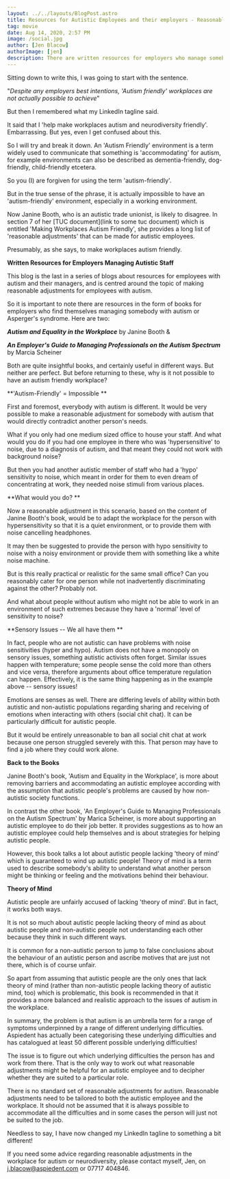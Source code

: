 ```yaml
---
layout: ../../layouts/BlogPost.astro
title: Resources for Autistic Employees and their employers - Reasonable Adjustments.
tag: movie
date: Aug 14, 2020, 2:57 PM
image: /social.jpg
author: [Jen Blacow]
authorImage: [jen]
description: There are written resources for employers who manage somebody with autism. Here we explore reasonable adjustments at work and explain some common misunderstandings.
---
```

Sitting down to write this, I was going to start with the sentence.

"*Despite any employers best intentions, 'Autism friendly' workplaces
are not actually possible to achieve*"

But then I remembered what my LinkedIn tagline said.

It said that I 'help make workplaces autism and neurodiversity
friendly'. Embarrassing. But yes, even I get confused about this.

So I will try and break it down. An 'Autism Friendly' environment is a
term widely used to communicate that something is 'accommodating' for
autism, for example environments can also be described as
dementia-friendly, dog-friendly, child-friendly etcetera.

So you (I) are forgiven for using the term 'autism-friendly'.

But in the true sense of the phrase, it is actually impossible to have
an 'autism-friendly' environment, especially in a working environment.

Now Janine Booth, who is an autistic trade unionist, is likely to
disagree. In section 7 of her [TUC document](link to some tuc document) which is
entitled 'Making Workplaces Autism Friendly', she provides a long list
of 'reasonable adjustments' that can be made for autistic employees.

Presumably, as she says, to make workplaces autism friendly.

**Written Resources for Employers Managing Autistic Staff**

This blog is the last in a series of blogs about resources for employees
with autism and their managers, and is centred around the topic of
making reasonable adjustments for employees with autism.

So it is important to note there are resources in the form of books for
employers who find themselves managing somebody with autism or
Asperger's syndrome. Here are two:

***Autism and Equality in the Workplace*** by Janine Booth &

***An Employer's Guide to Managing Professionals on the Autism
Spectrum*** by Marcia Scheiner

Both are quite insightful books, and certainly useful in different ways.
But neither are perfect. But before returning to these, why is it not
possible to have an autism friendly workplace?

**'Autism-Friendly' = Impossible **

First and foremost, everybody with autism is different. It would be very
possible to make a reasonable adjustment for somebody with autism that
would directly contradict another person's needs.

What if you only had one medium sized office to house your staff. And
what would you do if you had one employee in there who was
'hypersensitive' to noise, due to a diagnosis of autism, and that meant
they could not work with background noise?

But then you had another autistic member of staff who had a 'hypo'
sensitivity to noise, which meant in order for them to even dream of
concentrating at work, they needed noise stimuli from various places.

**What would you do? **

Now a reasonable adjustment in this scenario, based on the content of
Janine Booth's book, would be to adapt the workplace for the person with
hypersensitivity so that it is a quiet environment, or to provide them
with noise cancelling headphones.

It may then be suggested to provide the person with hypo sensitivity to
noise with a noisy environment or provide them with something like a
white noise machine.

But is this really practical or realistic for the same small office? Can
you reasonably cater for one person while not inadvertently
discriminating against the other? Probably not.

And what about people without autism who might not be able to work in an
environment of such extremes because they have a 'normal' level of
sensitivity to noise?

**Sensory Issues -- We all have them **

In fact, people who are not autistic can have problems with noise
sensitivities (hyper and hypo). Autism does not have a monopoly on
sensory issues, something autistic activists often forget. Similar
issues happen with temperature; some people sense the cold more than
others and vice versa, therefore arguments about office temperature
regulation can happen. Effectively, it is the same thing happening as in
the example above -- sensory issues!

Emotions are senses as well. There are differing levels of ability
within both autistic and non-autistic populations regarding sharing and
receiving of emotions when interacting with others (social chit chat).
It can be particularly difficult for autistic people.

But it would be entirely unreasonable to ban all social chit chat at
work because one person struggled severely with this. That person may
have to find a job where they could work alone.

**Back to the Books**

Janine Booth's book, 'Autism and Equality in the Workplace', is more
about removing barriers and accommodating an autistic employee according
with the assumption that autistic people's problems are caused by how
non-autistic society functions.

In contrast the other book, 'An Employer's Guide to Managing
Professionals on the Autism Spectrum' by Marica Scheiner, is more about
supporting an autistic employee to do their job better. It provides
suggestions as to how an autistic employee could help themselves and is
about strategies for helping autistic people.

However, this book talks a lot about autistic people lacking 'theory of
mind' which is guaranteed to wind up autistic people! Theory of mind is
a term used to describe somebody's ability to understand what another
person might be thinking or feeling and the motivations behind their
behaviour.

**Theory of Mind**

Autistic people are unfairly accused of lacking 'theory of mind'. But in
fact, it works both ways.

It is not so much about autistic people lacking theory of mind as about
autistic people and non-autistic people not understanding each other
because they think in such different ways.

It is common for a non-autistic person to jump to false conclusions
about the behaviour of an autistic person and ascribe motives that are
just not there, which is of course unfair.

So apart from assuming that autistic people are the only ones that lack
theory of mind (rather than non-autistic people lacking theory of
autistic mind, too) which is problematic, this book is recommended in
that it provides a more balanced and realistic approach to the issues of
autism in the workplace.

In summary, the problem is that autism is an umbrella term for a range
of symptoms underpinned by a range of different underlying difficulties.
Aspiedent has actually been categorising these underlying difficulties
and has catalogued at least 50 different possible underlying
difficulties!

The issue is to figure out which underlying difficulties the person has
and work from there. That is the only way to work out what reasonable
adjustments might be helpful for an autistic employee and to decipher
whether they are suited to a particular role.

There is no standard set of reasonable adjustments for autism.
Reasonable adjustments need to be tailored to both the autistic employee
and the workplace. It should not be assumed that it is always possible
to accommodate all the difficulties and in some cases the person will
just not be suited to the job.

Needless to say, I have now changed my LinkedIn tagline to something a
bit different!

If you need some advice regarding reasonable adjustments in the
workplace for autism or neurodiversity, please contact myself, Jen, on
<j.blacow@aspiedent.com> or 07717 404846.

